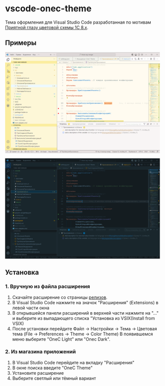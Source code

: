 # vscode-onec-theme

Тема оформления для Visual Studio Code разработанная по мотивам [Приятной глазу цветовой схемы 1С 8.x](https://infostart.ru/1c/articles/122391/).

## Примеры

![Пример светлой темы](/images/screenshots/screenshot_light.png "")

![Пример тёмной темы](/images/screenshots/screenshot_dark.png "")

## Установка

### 1. Вручную из файла расширения

1. Скачайте расширение со страницы [релизов](https://github.com/ChernyakAI/vscode-onec-theme/releases).
2. В Visual Studio Code нажмите на значок "Расширения" (Extensions) в левой части окна
3. В открывшейся панели расширений в верхней части нажмите на "..." и выберите из выпадающего списка "Установка из VSIX(Install from VSIX)
4. После установки перейдите Файл -> Настройки -> Тема -> Цветовая тема (File -> Preferences -> Theme -> Color Theme)
В появившемся меню выберите "OneC Light" или "Onec Dark".

### 2. Из магазина приложений

1. В Visual Studio Code перейдите на вкладку "Расширения"
2. В окне поиска введите "OneC Theme"
3. Установите расширение
4. Выберите светлый или тёмный вариант
